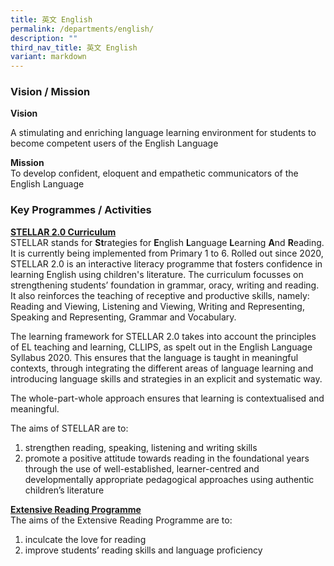 ```yaml
---
title: 英文 English
permalink: /departments/english/
description: ""
third_nav_title: 英文 English
variant: markdown
---
```

### Vision / Mission

**Vision**  

A stimulating and enriching language learning environment for students to become competent users of the English Language

**Mission**  
 To develop confident, eloquent and empathetic communicators of the English Language

### Key Programmes / Activities

**<u>STELLAR 2.0 Curriculum </u>**<br>
 STELLAR stands for **St**rategies for **E**nglish **L**anguage **L**earning **A**nd **R**eading. It is currently being implemented from Primary 1 to 6. Rolled out since 2020, STELLAR 2.0 is an interactive literacy programme that fosters confidence in learning English using children's literature. The curriculum focusses on strengthening students’ foundation in grammar, oracy, writing and reading. It also reinforces the teaching of receptive and productive skills, namely: Reading and Viewing, Listening and Viewing, Writing and Representing, Speaking and Representing, Grammar and Vocabulary.

The learning framework for STELLAR 2.0 takes into account the principles of EL teaching and learning, CLLIPS, as spelt out in the English Language Syllabus 2020. This ensures that the language is taught in meaningful contexts, through integrating the different areas of language learning and introducing language skills and strategies in an explicit and systematic way.

The whole-part-whole approach ensures that learning is contextualised and meaningful.






The aims of STELLAR are to:  
1. strengthen reading, speaking, listening and writing skills  
2. promote a positive attitude towards reading in the foundational years through the use of well-established, learner-centred and developmentally appropriate pedagogical approaches using authentic children’s literature

**<u>Extensive Reading Programme</u>**<br>
The aims of the Extensive Reading Programme are to:<br>
1. inculcate the love for reading  
2. improve students’ reading skills and language proficiency